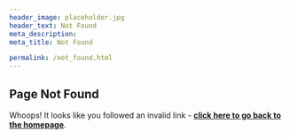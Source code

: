 ```yaml
---
header_image: placeholder.jpg
header_text: Not Found
meta_description:
meta_title: Not Found

permalink: /not_found.html
---
```


## Page Not Found

Whoops! It looks like you followed an invalid link - **[click here to go back to the homepage](/)**.
